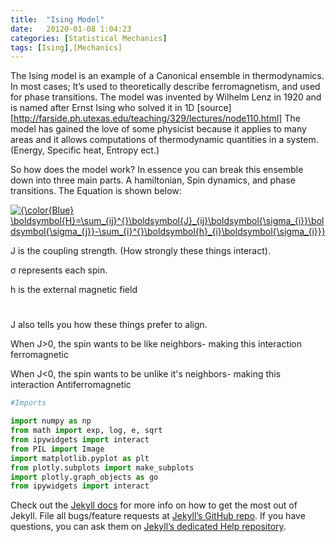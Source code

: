 ```yaml
---
title:  "Ising Model"
date:   20120-01-08 1:04:23
categories: [Statistical Mechanics]
tags: [Ising],[Mechanics]
---
```


The Ising model is an example of a Canonical ensemble in thermodynamics. In most cases; It’s used to theoretically describe ferromagnetism, and used for phase transitions.
The model was invented by Wilhelm Lenz in 1920 and is named after Ernst Ising who solved it in 1D [source] [http://farside.ph.utexas.edu/teaching/329/lectures/node110.html]
The model has gained the love of some physicist because it applies to many areas and it allows computations of thermodynamic quantities in a system. (Energy, Specific heat, Entropy ect.)


So how does the model work? In essence you can break this ensemble down into three main parts. A hamiltonian, Spin dynamics, and phase transitions.
The Equation is shown below:

<a href="https://www.codecogs.com/eqnedit.php?latex={\color{Blue}&space;\boldsymbol{H}=\sum_{ij}^{}\boldsymbol{J}_{ij}\boldsymbol{\sigma_{i}}\boldsymbol{\sigma_{j}}-\sum_{i}^{}\boldsymbol{h}_{i}\boldsymbol{\sigma_{i}}}" target="_blank"><img src="https://latex.codecogs.com/svg.latex?{\color{Blue}&space;\boldsymbol{H}=\sum_{ij}^{}\boldsymbol{J}_{ij}\boldsymbol{\sigma_{i}}\boldsymbol{\sigma_{j}}-\sum_{i}^{}\boldsymbol{h}_{i}\boldsymbol{\sigma_{i}}}" title="{\color{Blue} \boldsymbol{H}=\sum_{ij}^{}\boldsymbol{J}_{ij}\boldsymbol{\sigma_{i}}\boldsymbol{\sigma_{j}}-\sum_{i}^{}\boldsymbol{h}_{i}\boldsymbol{\sigma_{i}}}" /></a>

J is the coupling strength. (How strongly these things interact). 

σ represents each spin. 

h is the external magnetic field
#

J also tells you how these things prefer to align.

When J>0, the spin wants to be like neighbors- making this interaction ferromagnetic 


When J<0, the spin wants to be unlike it's neighbors- making this interaction Antiferromagnetic


``` python
#Imports

import numpy as np
from math import exp, log, e, sqrt
from ipywidgets import interact
from PIL import Image
import matplotlib.pyplot as plt
from plotly.subplots import make_subplots
import plotly.graph_objects as go
from ipywidgets import interact
```

Check out the [Jekyll docs][jekyll] for more info on how to get the most out of Jekyll. File all bugs/feature requests at [Jekyll’s GitHub repo][jekyll-gh]. If you have questions, you can ask them on [Jekyll’s dedicated Help repository][jekyll-help].

[jekyll]:      http://jekyllrb.com
[jekyll-gh]:   https://github.com/jekyll/jekyll
[jekyll-help]: https://github.com/jekyll/jekyll-help
